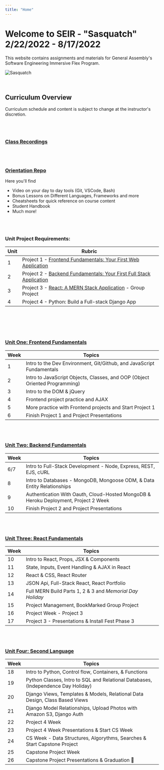 ```yaml
---
title: "Home"
---
```


# Welcome to SEIR - "Sasquatch"  2/22/2022 - 8/17/2022

This website contains assignments and materials for General Assembly's Software Engineering Immersive Flex Program.

![Sasquatch](https://images.unsplash.com/photo-1448375240586-882707db888b?ixlib=rb-1.2.1&ixid=MnwxMjA3fDB8MHxwaG90by1wYWdlfHx8fGVufDB8fHx8&auto=format&fit=crop&w=1740&q=80)

<br>

## Curriculum Overview
Curriculum schedule and content is subject to change at the instructor's discretion.

<br>
<br>

### [Class Recordings](https://docs.google.com/spreadsheets/d/1imTR2N232tKbfGeQvPmtRcP_wK2OJqNO6aa4MRUdEO0/edit?usp=sharing)

<br>
<br>

### [Orientation Repo](https://git.generalassemb.ly/AlexMerced/orientation)

Here you'll find

  - Video on your day to day tools (Git, VSCode, Bash)
  - Bonus Lessons on Different Languages, Frameworks and more
  - Cheatsheets for quick reference on course content
  - Student Handbook
  - Much more!

<br>
<br>

### Unit Project Requirements:
| Unit | Rubric                                                                      |
| ---- | --------------------------------------------------------------------------- |
| 1    | Project 1 - [Frontend Fundamentals: Your First Web Application](/unit-projects/unit-one-project-requirements/)           |
| 2    | Project 2 - [Backend Fundamentals: Your First Full Stack Application](/unit-projects/unit-two-project-requirements)     |
| 3    | Project 3 - [React: A MERN Stack Application](/unit-projects/unit-three-project-requirements) - Group Project  |
| 4    | Project 4 - Python: Build a Full-stack Django App          |

<br>
<br>
<br>
<br>

### [Unit One: Frontend Fundamentals](/frontend-fundamentals)

| Week | Topics                                                                      |
| ---- | --------------------------------------------------------------------------- |
| 1    | Intro to the Dev Environment, Git/Github, and JavaScript Fundamentals       |
| 2    | Intro to JavaScript Objects, Classes, and OOP (Object Oriented Programming) |
| 3    | Intro to the DOM & jQuery                                                   |
| 4    | Frontend project practice and AJAX                                          |
| 5    | More practice with Frontend projects and Start Project 1                    |
| 6    | Finish Project 1 and Project Presentations                                  |

<br>
<br>

### [Unit Two: Backend Fundamentals](/backend-fundamentals)

<!-- ### 🔒 Unit Two: Backend Fundamentals - **Locked** -->

| Week  | Topics                                                                      |
| ----- | --------------------------------------------------------------------------- |
| 6/7   | Intro to Full-Stack Development - Node, Express, REST, EJS, cURL            |
| 8     | Intro to Databases - MongoDB, Mongoose ODM, & Data Entity Relationships
| 9     | Authentication With Oauth, Cloud-Hosted MongoDB & Heroku Deployment, Project 2 Week |
| 10    | Finish Project 2 and Project Presentations                                  |


<br>
<br>

### [Unit Three: React Fundamentals](/react-fundamentals)

<!-- ### 🔒 Unit Three: React Fundamentals - **Locked** -->

| Week  | Topics                                                                 |
| ----  | ---------------------------------------------------------------------- |
| 10    | Intro to React, Props, JSX & Components                                |
| 11    | State, Inputs, Event Handling & AJAX in React                          |
| 12    | React & CSS, React Router                                              |
| 13    | JSON Api, Full-Stack React, React Portfolio                            |
| 14    | Full MERN Build Parts 1, 2 & 3 and  *Memorial Day Holiday*             |
| 15    | Project Management, BookMarked Group Project                           |
| 16    | Project Week - Project 3                                               |
| 17    | Project 3 - Presentations & Install Fest Phase 3                       |

<br>
<br>

### [Unit Four: Second Language](/second-language)

<!-- ### 🔒 Unit Four: Second Language - **Locked** -->

| Week | Topics                                                                              |
| ---- | ----------------------------------------------------------------------------------- |
| 18   | Intro to Python, Control flow, Containers, & Functions                              |
| 19   | Python Classes, Intro to SQL and Relational Databases, (Independence Day Holiday)   |
| 20   | Django Views, Templates & Models, Relational Data Design, Class Based Views         |
| 21   | Django Model Relationships, Upload Photos with Amazon S3, Django Auth               |
| 22   | Project 4 Week                                                                      |
| 23   | Project 4 Week Presentations & Start CS Week                                        |
| 24   | CS Week - Data Structures, Algorythms, Searches  &  Start Capstone Project          |
| 25   | Capstone Project Week                                                               |
| 26   | Capstone Project Presentations & Graduation 🎉                                      |

<div style="color: grey;"></div>
